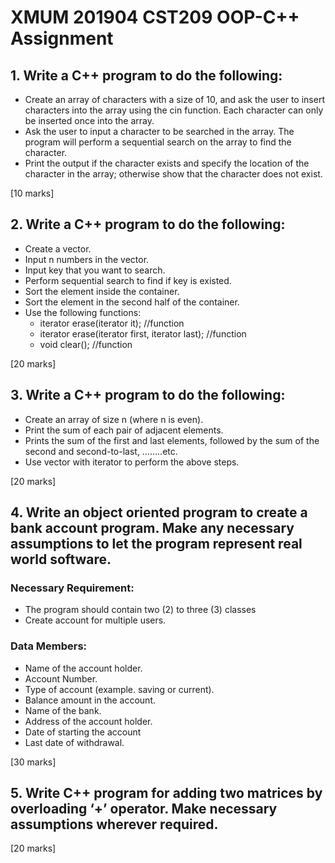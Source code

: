 # XMUM 201904 CST209 OOP-C++ Assignment

## 1. Write a C++ program to do the following: 
- Create an array of characters with a size of 10, and ask the user to insert characters into the array using the cin function. Each character can only be inserted once into the array.
- Ask the user to input a character to be searched in the array. The program will perform a sequential search on the array to find the character.
- Print the output if the character exists and specify the location of the character in the array; otherwise show that the character does not exist. 

[10 marks]

## 2. Write a C++ program to do the following:
- Create a vector.
- Input n numbers in the vector.
- Input key that you want to search.
- Perform sequential search to find if key is existed.
- Sort the element inside the container.
- Sort the element in the second half of the container.
- Use the following functions:
  - iterator erase(iterator it);  //function 
  - iterator erase(iterator first, iterator last); //function
  - void clear();  //function  
  
 [20 marks]

## 3. Write a C++ program to do the following:

- Create an array of size n (where n is even).
- Print the sum of each pair of adjacent elements. 
- Prints the sum of the first and last elements, followed by the sum of the second and second-to-last, ……..etc.
- Use vector with iterator to perform the above steps.

[20 marks]

## 4. Write an object oriented program to create a bank account program. Make any necessary assumptions to let the program represent real world software.
### Necessary Requirement:
- The program should contain two (2) to three (3) classes
- Create account for multiple users.
### Data Members: 
- Name of the account holder.
- Account Number.
- Type of account (example. saving or current).
- Balance amount in the account.
- Name of the bank.
- Address of the account holder.
- Date of starting the account
- Last date of withdrawal. 

[30 marks]

## 5. Write C++ program for adding two matrices by overloading ‘+’ operator. Make necessary assumptions wherever required.

[20 marks]
